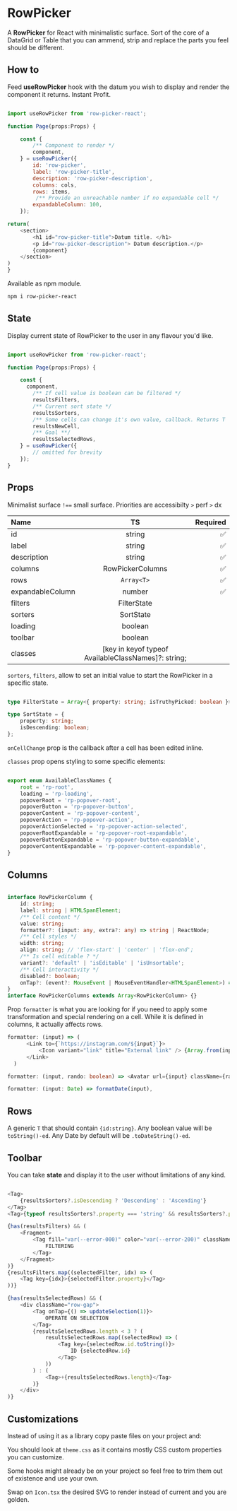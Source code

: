 # RowPicker

A **RowPicker** for React with minimalistic surface. Sort of the core of a DataGrid or Table that you can ammend, strip and replace the parts you feel should be different. 

## How to 

Feed **useRowPicker** hook with the datum you wish to display and render the component it returns. Instant Profit. 

```js

import useRowPicker from 'row-picker-react';

function Page(props:Props) {

    const {
        /** Component to render */
        component,
    } = useRowPicker({
        id: 'row-picker',
        label: 'row-picker-title',
        description: 'row-picker-description',
        columns: cols,
        rows: items,
         /** Provide an unreachable number if no expandable cell */
        expandableColumn: 100,
    });

return(
    <section>
        <h1 id="row-picker-title">Datum title. </h1>
        <p id="row-picker-description"> Datum description.</p>
        {component}
    </section>
)
}

```

Available as npm module.

```bash
npm i row-picker-react
```

## State

Display current state of RowPicker to the user in any flavour you'd like. 

```js

import useRowPicker from 'row-picker-react';

function Page(props:Props) {

    const {
      component,
        /** If cell value is boolean can be filtered */
        resultsFilters,
        /** Current sort state */
        resultsSorters,
        /** Some cells can change it's own value, callback. Returns T | null */
        resultsNewCell,
        /** Goal **/
        resultsSelectedRows,
    } = useRowPicker({
        // omitted for brevity
    });
}
```

## Props

Minimalist surface `!==` small surface. Priorities are accessibilty `>` perf `>` dx 



| Name             | TS |   Required |
| :------------ | :---------: | ----------: |
| id        |    string    | ✅ |
| label     |    string     |    ✅ |
| description |    string         |    ✅ |
| columns     |    RowPickerColumns     |    ✅ |
| rows     |    `Array<T>`     |    ✅ |
| expandableColumn     |    number     |    ✅ |
| filters     |    FilterState     |     |
| sorters     |    SortState     |     |
| loading     |    boolean     |     |
| toolbar     |    boolean     |     |
| classes     |    [key in keyof typeof AvailableClassNames]?: string; |    |


`sorters`, `filters`, allow to set an initial value to start the RowPicker in a specific state.


```typescript

type FilterState = Array<{ property: string; isTruthyPicked: boolean }>;

type SortState = {
    property: string;
    isDescending: boolean;
};

```

`onCellChange` prop is the callback after a cell has been edited inline. 

`classes` prop opens styling to some specific elements:

```typescript

export enum AvailableClassNames {
    root = 'rp-root',
    loading = 'rp-loading',
    popoverRoot = 'rp-popover-root',
    popoverButton = 'rp-popover-button',
    popoverContent = 'rp-popover-content',
    popoverAction = 'rp-popover-action',
    popoverActionSelected = 'rp-popover-action-selected',
    popoverRootExpandable = 'rp-popover-root-expandable',
    popoverButtonExpandable = 'rp-popover-button-expandable',
    popoverContentExpandable = 'rp-popover-content-expandable',
}


```

## Columns 

```typescript {1,4-6,11}

interface RowPickerColumn {
    id: string;
    label: string | HTMLSpanElement;
    /** Cell content */
    value: string;
    formatter?: (input: any, extra?: any) => string | ReactNode;
    /** Cell styles */
    width: string;
    align: string; // 'flex-start' | 'center' | 'flex-end';
    /** Is cell editable ? */
    variant?: 'default' | 'isEditable' | 'isUnsortable';
    /** Cell interactivity */
    disabled?: boolean;
    onTap?: (event?: MouseEvent | MouseEventHandler<HTMLSpanElement>) => void;
}
interface RowPickerColumns extends Array<RowPickerColumn> {}

```

Prop `formatter` is what you are looking for if you need to apply some transformation and special rendering on a cell. While it is defined in columns, it actually affects rows.  

``` typescript 
formatter: (input) => (
      <Link to={`https://instagram.com/${input}`}>
          <Icon variant="link" title="External link" /> {Array.from(input).slice(0, 12)}
      </Link>
  )

formatter: (input, rando: boolean) => <Avatar url={input} className={rando ? undefined : 'fx-gray'} />,

formatter: (input: Date) => formatDate(input),


```

## Rows

A generic `T` that should contain `{id:string}`. Any boolean value will be `toString()-ed`. Any Date by default will be `.toDateString()-ed`.

## Toolbar 

You can take **state** and display it to the user without limitations of any kind.


```typescript

<Tag>
    {resultsSorters?.isDescending ? 'Descending' : 'Ascending'}
</Tag>
<Tag>{typeof resultsSorters?.property === 'string' && resultsSorters?.property}</Tag>

{has(resultsFilters) && (
    <Fragment>
        <Tag fill="var(--error-000)" color="var(--error-200)" className="fx-hue">
            FILTERING
        </Tag>
    </Fragment>
)}
{resultsFilters.map((selectedFilter, idx) => (
    <Tag key={idx}>{selectedFilter.property}</Tag>
))}

{has(resultsSelectedRows) && (
    <div className="row-gap">
        <Tag onTap={() => updateSelection(1)}>
            OPERATE ON SELECTION
        </Tag>
        {resultsSelectedRows.length < 3 ? (
            resultsSelectedRows.map((selectedRow) => (
                <Tag key={selectedRow.id.toString()}>
                    ID {selectedRow.id}
                </Tag>
            ))
        ) : (
            <Tag>+{resultsSelectedRows.length}</Tag>
        )}
    </div>
)}

```

## Customizations

Instead of using it as a library copy paste files on your project and:

You should look at `theme.css` as it contains mostly CSS custom properties you can customize. 

Some hooks might already be on your project so feel free to trim them out of existence and use your own. 

Swap on `Icon.tsx` the desired SVG to render instead of current and you are golden. 


